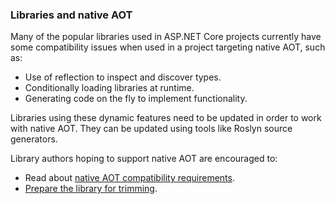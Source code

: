 ### Libraries and native AOT

Many of the popular libraries used in ASP.NET Core projects currently have some compatibility issues when used in a project targeting native AOT, such as:

* Use of reflection to inspect and discover types.
* Conditionally loading libraries at runtime.
* Generating code on the fly to implement functionality.

Libraries using these dynamic features need to be updated in order to work with native AOT. They can be updated using tools like Roslyn source generators.

Library authors hoping to support native AOT are encouraged to:

* Read about [native AOT compatibility requirements](/dotnet/core/deploying/native-aot/?tabs=net8plus).
* [Prepare the library for trimming](/dotnet/core/deploying/trimming/prepare-libraries-for-trimming).
